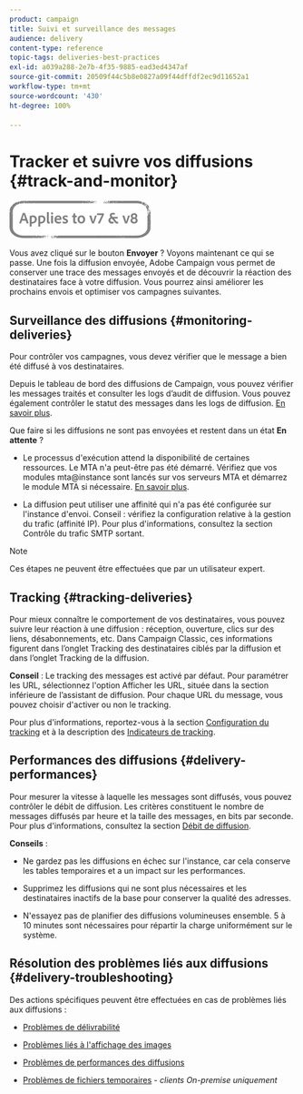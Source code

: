 ```yaml
---
product: campaign
title: Suivi et surveillance des messages
audience: delivery
content-type: reference
topic-tags: deliveries-best-practices
exl-id: a039a288-2e7b-4f35-9885-ead3ed4347af
source-git-commit: 20509f44c5b8e0827a09f44dffdf2ec9d11652a1
workflow-type: tm+mt
source-wordcount: '430'
ht-degree: 100%

---
```


# Tracker et suivre vos diffusions {#track-and-monitor}

![](../../assets/common.svg)

Vous avez cliqué sur le bouton **Envoyer** ? Voyons maintenant ce qui se passe. Une fois la diffusion envoyée, Adobe Campaign vous permet de conserver une trace des messages envoyés et de découvrir la réaction des destinataires face à votre diffusion. Vous pourrez ainsi améliorer les prochains envois et optimiser vos campagnes suivantes.

## Surveillance des diffusions {#monitoring-deliveries}

Pour contrôler vos campagnes, vous devez vérifier que le message a bien été diffusé à vos destinataires.

Depuis le tableau de bord des diffusions de Campaign, vous pouvez vérifier les messages traités et consulter les logs d’audit de diffusion.
Vous pouvez également contrôler le statut des messages dans les logs de diffusion. [En savoir plus](about-delivery-monitoring.md).

Que faire si les diffusions ne sont pas envoyées et restent dans un état **En attente** ?

* Le processus d&#39;exécution attend la disponibilité de certaines ressources. Le MTA n&#39;a peut-être pas été démarré.
Vérifiez que vos modules mta@instance sont lancés sur vos serveurs MTA et démarrez le module MTA si nécessaire. [En savoir plus](../../production/using/administration.md).

* La diffusion peut utiliser une affinité qui n&#39;a pas été configurée sur l&#39;instance d&#39;envoi.
Conseil : vérifiez la configuration relative à la gestion du trafic (affinité IP). Pour plus d&#39;informations, consultez la section Contrôle du trafic SMTP sortant.

>[!NOTE]
>
>Ces étapes ne peuvent être effectuées que par un utilisateur expert.

## Tracking {#tracking-deliveries}

Pour mieux connaître le comportement de vos destinataires, vous pouvez suivre leur réaction à une diffusion : réception, ouverture, clics sur des liens, désabonnements, etc. Dans Campaign Classic, ces informations figurent dans l’onglet Tracking des destinataires ciblés par la diffusion et dans l’onglet Tracking de la diffusion.

**Conseil** : Le tracking des messages est activé par défaut. Pour paramétrer les URL, sélectionnez l&#39;option Afficher les URL, située dans la section inférieure de l’assistant de diffusion. Pour chaque URL du message, vous pouvez choisir d&#39;activer ou non le tracking.

Pour plus d&#39;informations, reportez-vous à la section [Configuration du tracking](how-to-configure-tracked-links.md) et à la description des [Indicateurs de tracking](../../reporting/using/delivery-reports.md#tracking-indicators).

## Performances des diffusions {#delivery-performances}

Pour mesurer la vitesse à laquelle les messages sont diffusés, vous pouvez contrôler le débit de diffusion. Les critères constituent le nombre de messages diffusés par heure et la taille des messages, en bits par seconde. Pour plus d&#39;informations, consultez la section [Débit de diffusion](../../reporting/using/global-reports.md#delivery-throughput).

**Conseils** :

* Ne gardez pas les diffusions en échec sur l&#39;instance, car cela conserve les tables temporaires et a un impact sur les performances.

* Supprimez les diffusions qui ne sont plus nécessaires et les destinataires inactifs de la base pour conserver la qualité des adresses.

* N&#39;essayez pas de planifier des diffusions volumineuses ensemble. 5 à 10 minutes sont nécessaires pour répartir la charge uniformément sur le système.

## Résolution des problèmes liés aux diffusions {#delivery-troubleshooting}

Des actions spécifiques peuvent être effectuées en cas de problèmes liés aux diffusions :

* [Problèmes de délivrabilité](../../production/using/performance-and-throughput-issues.md#deliverability_issues)

* [Problèmes liés à l&#39;affichage des images](../../production/using/image-display-issues.md)

* [Problèmes de performances des diffusions](delivery-performances.md)

* [Problèmes de fichiers temporaires](../../production/using/temporary-files.md) - *clients On-premise uniquement*
